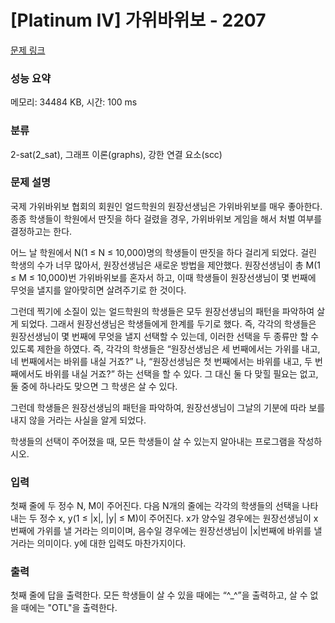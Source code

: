 # [Platinum IV] 가위바위보 - 2207 

[문제 링크](https://www.acmicpc.net/problem/2207) 

### 성능 요약

메모리: 34484 KB, 시간: 100 ms

### 분류

2-sat(2_sat), 그래프 이론(graphs), 강한 연결 요소(scc)

### 문제 설명

<p>국제 가위바위보 협회의 회원인 얼드학원의 원장선생님은 가위바위보를 매우 좋아한다. 종종 학생들이 학원에서 딴짓을 하다 걸렸을 경우, 가위바위보 게임을 해서 처벌 여부를 결정하고는 한다.</p>

<p>어느 날 학원에서 N(1 ≤ N ≤ 10,000)명의 학생들이 딴짓을 하다 걸리게 되었다. 걸린 학생의 수가 너무 많아서, 원장선생님은 새로운 방법을 제안했다. 원장선생님이 총 M(1 ≤ M ≤ 10,000)번 가위바위보를 혼자서 하고, 이때 학생들이 원장선생님이 몇 번째에 무엇을 낼지를 알아맞히면 살려주기로 한 것이다.</p>

<p>그런데 찍기에 소질이 있는 얼드학원의 학생들은 모두 원장선생님의 패턴을 파악하여 살게 되었다. 그래서 원장선생님은 학생들에게 한계를 두기로 했다. 즉, 각각의 학생들은 원장선생님이 몇 번째에 무엇을 낼지 선택할 수 있는데, 이러한 선택을 두 종류만 할 수 있도록 제한을 하였다. 즉, 각각의 학생들은 “원장선생님은 세 번째에서는 가위를 내고, 네 번째에서는 바위를 내실 거죠?” 나, “원장선생님은 첫 번째에서는 바위를 내고, 두 번째에서도 바위를 내실 거죠?” 하는 선택을 할 수 있다. 그 대신 둘 다 맞힐 필요는 없고, 둘 중에 하나라도 맞으면 그 학생은 살 수 있다.</p>

<p>그런데 학생들은 원장선생님의 패턴을 파악하여, 원장선생님이 그날의 기분에 따라 보를 내지 않을 거라는 사실을 알게 되었다.</p>

<p>학생들의 선택이 주어졌을 때, 모든 학생들이 살 수 있는지 알아내는 프로그램을 작성하시오.</p>

### 입력 

 <p>첫째 줄에 두 정수 N, M이 주어진다. 다음 N개의 줄에는 각각의 학생들의 선택을 나타내는 두 정수 x, y(1 ≤ |x|, |y| ≤ M)이 주어진다. x가 양수일 경우에는 원장선생님이 x번째에 가위를 낼 거라는 의미이며, 음수일 경우에는 원장선생님이 |x|번째에 바위를 낼 거라는 의미이다. y에 대한 입력도 마찬가지이다.</p>

### 출력 

 <p>첫째 줄에 답을 출력한다. 모든 학생들이 살 수 있을 때에는 “^_^”을 출력하고, 살 수 없을 때에는 "OTL"을 출력한다.</p>

